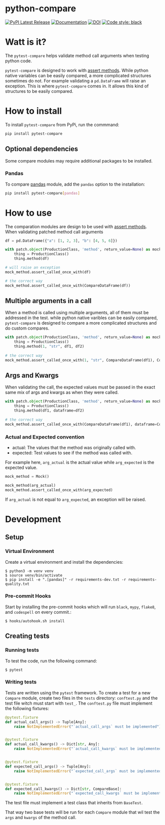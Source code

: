 # python-compare
[![PyPI Latest Release](https://img.shields.io/pypi/v/pytest_compare.svg)](https://pypi.org/project/pytest-compare/)
[![Documentation](https://readthedocs.org/projects/pytest/badge/?version=latest)](https://ilyamichlin.github.io/pytest-compare/documentation/)
[![DOI](https://github.com/pytest-dev/pytest/workflows/test/badge.svg)](https://github.com/IlyaMichlin/pytest-compare/actions?query=workflow%3Atests)
[![Code style: black](https://img.shields.io/badge/code%20style-black-000000.svg)](https://github.com/psf/black)

# Watt is it?
The `pytest-compare` helps validate method call arguments when testing python code.

`pytest-compare` is designed to work with [assert methods](https://docs.python.org/3/library/unittest.mock.html#the-mock-class). While python native variables can be easily compared, a more complicated structures sometimes do not. For example validating a `pd.DataFrame` will raise an exception. This is where `pytest-compare` comes in. It allows this kind of structures to be easily compared.

# How to install
To install `pytest-compare` from PyPi, run the commmand:

```sh
pip install pytest-compare
```

## Optional dependencies
Some compare modules may require additional packages to be installed.

### Pandas
To compare [pandas](https://pandas.pydata.org/) module, add the `pandas` option to the installation:

```sh
pip install pytest-compare[pandas]
```

# How to use
The comparation modules are design to be used with [assert methods](https://docs.python.org/3/library/unittest.mock.html#the-mock-class). When validating patched method call arguments 

```python
df = pd.DataFrame({"a": [1, 2, 3], "b": [4, 5, 6]})

with patch.object(ProductionClass, 'method', return_value=None) as mock_method:
    thing = ProductionClass()
    thing.method(df)
```

```python
# will raise an exception
mock_method.assert_called_once_with(df)

# the correct way
mock_method.assert_called_once_with(CompareDataFrame(df))
```

## Multiple arguments in a call
When a method is called using multiple arguments, all of them must be addressed in the test. while python native varibles can be easily compared, `pytest-compare` is designed to compare a more complicated structures and do custom compares.

```python
with patch.object(ProductionClass, 'method', return_value=None) as mock_method:
    thing = ProductionClass()
    thing.method(1, "str", df1, df2)
    
# the correct way
mock_method.assert_called_once_with(1, "str", CompareDataFrame(df1), CompareDataFrame(df2))
```

## Args and Kwargs
When validating the call, the expected values must be passed in the exact same mix of args and kwargs as when they were called.

```python
with patch.object(ProductionClass, 'method', return_value=None) as mock_method:
    thing = ProductionClass()
    thing.method(df1, dataframe=df2)
    
# the correct way
mock_method.assert_called_once_with(CompareDataFrame(df1), dataframe=CompareDataFrame(df2))
```

### Actual and Expected convention
* actual: The values that the method was originally called with.
* expected: Test values to see if the method was called with.

For example here, `arg_actual` is the actual value while `arg_expected` is the expected value.

```python
mock_method = Mock()

mock_method(arg_actual)
mock_method.assert_called_once_with(arg_expected)
```

If `arg_actual` is not equal to `arg_expected`, an exception will be raised.


# Development

## Setup

### Virtual Environment

Create a virtual environment and install the dependencies:

    $ python3 -m venv venv
    $ source venv/bin/activate
    $ pip install -e ".[pandas]" -r requirements-dev.txt -r requirements-quality.txt

### Pre-commit Hooks

Start by installing the pre-commit hooks which will run `black`, `mypy`, `flake8`, and `codespell` on every commit.:

    $ hooks/autohook.sh install

## Creating tests

### Running tests

To test the code, run the following command:

    $ pytest

### Writing tests

Tests are written using the `pytest` framework. To create a test for a new `Compare` module, create two files in the `tests` directory: `conftest.py` and the test file witch must start with `test_`.
The `conftest.py` file must implement the following fixtures:

```python
@pytest.fixture
def actual_call_args() -> Tuple[Any]:
    raise NotImplementedError("`actual_call_args` must be implemented")


@pytest.fixture
def actual_call_kwargs() -> Dict[str, Any]:
    raise NotImplementedError("`actual_call_kwargs` must be implemented")


@pytest.fixture
def expected_call_args() -> Tuple[Any]:
    raise NotImplementedError("`expected_call_args` must be implemented")


@pytest.fixture
def expected_call_kwargs() -> Dict[str, CompareBase]:
    raise NotImplementedError("`expected_call_kwargs` must be implemented")
```

The test file must implement a test class that inherits from `BaseTest`.

That way two base tests will be run for each `Compare` module that wil test the `args` and `kwargs` of the method call.

